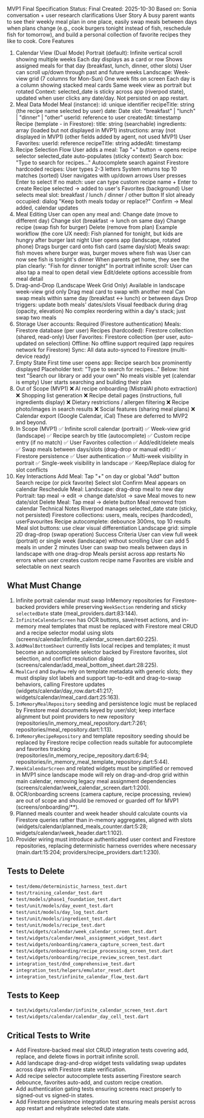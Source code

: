 MVP1 Final Specification
Status: Final Created: 2025-10-30 Based on: Sonia conversation + user research clarifications
User Story
A busy parent wants to see their weekly meal plan in one place, easily swap meals between days when plans change (e.g., cook burgers tonight instead of fish, reschedule fish for tomorrow), and build a personal collection of favorite recipes they like to cook.
Core Features
1. Calendar View (Dual Mode)
Portrait (default):
Infinite vertical scroll showing multiple weeks
Each day displays as a card or row
Shows assigned meals for that day (breakfast, lunch, dinner, other slots)
User can scroll up/down through past and future weeks
Landscape:
Week-view grid (7 columns for Mon-Sun)
One week fits on screen
Each day is a column showing stacked meal cards
Same week view as portrait but rotated
Context: selected_date is sticky across app (riverpod state), updated when user clicks any date/day. Not persisted on app restart.
2. Meal Data Model
Meal (instance):
id: unique identifier
recipeTitle: string (the recipe name selected by user)
date: Date
slot: "breakfast" | "lunch" | "dinner" | "other"
userId: reference to user
createdAt: timestamp
Recipe (template - in Firestore):
title: string (searchable)
ingredients: array (loaded but not displayed in MVP1)
instructions: array (not displayed in MVP1)
(other fields added by agent, not used MVP1)
User Favorites:
userId: reference
recipeTitle: string
addedAt: timestamp
3. Recipe Selection Flow
User adds a meal:
Tap "+" button → opens recipe selector
selected_date auto-populates (sticky context)
Search box: "Type to search for recipes..."
Autocomplete search against Firestore hardcoded recipes:
User types 2-3 letters
System returns top 10 matches (sorted)
User navigates with up/down arrows
User presses Enter to select
If no match: user can type custom recipe name + Enter to create
Recipe selected → added to user's Favorites (background)
User selects meal slot: breakfast / lunch / dinner / other button
If slot already occupied: dialog "Keep both meals today or replace?"
Confirm → Meal added, calendar updates
4. Meal Editing
User can open any meal and:
Change date (move to different day)
Change slot (breakfast → lunch on same day)
Change recipe (swap fish for burger)
Delete (remove from plan)
Example workflow (the core UX need):
Fish planned for tonight, but kids are hungry after burger last night
User opens app (landscape, rotated phone)
Drags burger card onto fish card (same day/slot)
Meals swap: fish moves where burger was, burger moves where fish was
User can now see fish is tonight's dinner
When parents get home, they see the plan clearly: "Fish for dinner tonight"
In portrait infinite scroll:
User can also tap a meal to open detail view
Edit/delete options accessible from meal detail
5. Drag-and-Drop (Landscape Week Grid Only)
Available in landscape week-view grid only
Drag meal card to swap with another meal
Can swap meals within same day (breakfast ↔ lunch) or between days
Drop triggers: update both meals' dates/slots
Visual feedback during drag (opacity, elevation)
No complex reordering within a day's stack; just swap two meals
6. Storage
User accounts: Required (Firestore authentication)
Meals: Firestore database (per user)
Recipes (hardcoded): Firestore collection (shared, read-only)
User Favorites: Firestore collection (per user, auto-updated on selection)
Offline: No offline support required (app requires network for Firestore)
Sync: All data auto-synced to Firestore (multi-device ready)
7. Empty State
First time user opens app:
Recipe search box prominently displayed
Placeholder text: "Type to search for recipes..."
Below: hint text "Search our library or add your own"
No meals visible yet (calendar is empty)
User starts searching and building their plan
8. Out of Scope (MVP1)
❌ AI recipe onboarding (MistralAI photo extraction)
❌ Shopping list generation
❌ Recipe detail pages (instructions, full ingredients display)
❌ Dietary restrictions / allergen filtering
❌ Recipe photo/images in search results
❌ Social features (sharing meal plans)
❌ Calendar export (Google Calendar, iCal)
These are deferred to MVP2 and beyond.
9. In Scope (MVP1)
✅ Infinite scroll calendar (portrait) ✅ Week-view grid (landscape) ✅ Recipe search by title (autocomplete) ✅ Custom recipe entry (if no match) ✅ User Favorites collection ✅ Add/edit/delete meals ✅ Swap meals between days/slots (drag-drop or manual edit) ✅ Firestore persistence ✅ User authentication ✅ Multi-week visibility in portrait ✅ Single-week visibility in landscape ✅ Keep/Replace dialog for slot conflicts
10. Key Interactions
Add Meal:
Tap "+" on day or global "Add" button
Search recipe (or pick favorite)
Select slot
Confirm
Meal appears on calendar
Reschedule Meal:
Landscape: drag-drop meal to new day
Portrait: tap meal → edit → change date/slot → save
Meal moves to new date/slot
Delete Meal:
Tap meal → delete button
Meal removed from calendar
Technical Notes
Riverpod manages selected_date state (sticky, not persisted)
Firestore collections: users, meals, recipes (hardcoded), userFavourites
Recipe autocomplete: debounce 300ms, top 10 results
Meal slot buttons: use clear visual differentiation
Landscape grid: simple 2D drag-drop (swap operation)
Success Criteria
User can view full week (portrait) or single week (landscape) without scrolling
User can add 5 meals in under 2 minutes
User can swap two meals between days in landscape with one drag-drop
Meals persist across app restarts
No errors when user creates custom recipe name
Favorites are visible and selectable on next search

## What Must Change
1. Infinite portrait calendar must swap InMemory repositories for Firestore-backed providers while preserving `WeekSection` rendering and sticky `selectedDate` state (meal_providers.dart:83:144).
2. `InfiniteCalendarScreen` has OCR buttons, save/reset actions, and in-memory meal templates that must be replaced with Firestore meal CRUD and a recipe selector modal using slots (screens/calendar/infinite_calendar_screen.dart:60:225).
3. `AddMealBottomSheet` currently lists local recipes and templates; it must become an autocomplete selector backed by Firestore favorites, slot selection, and conflict resolution dialog (screens/calendar/add_meal_bottom_sheet.dart:28:225).
4. `MealCard` and `DayRow` rely on template metadata with generic slots; they must display slot labels and support tap-to-edit and drag-to-swap behaviors, calling Firestore updates (widgets/calendar/day_row.dart:41:217; widgets/calendar/meal_card.dart:25:163).
5. `InMemoryMealRepository` seeding and persistence logic must be replaced by Firestore meal documents keyed by user/slot; keep interface alignment but point providers to new repository (repositories/in_memory_meal_repository.dart:7:261; repositories/meal_repository.dart:1:13).
6. `InMemoryRecipeRepository` and template repository seeding should be replaced by Firestore recipe collection reads suitable for autocomplete and favorites tracking (repositories/in_memory_recipe_repository.dart:6:94; repositories/in_memory_meal_template_repository.dart:5:44).
7. `WeekCalendarScreen` and related widgets must be simplified or removed in MVP1 since landscape mode will rely on drag-and-drop grid within main calendar, removing legacy meal assignment dependencies (screens/calendar/week_calendar_screen.dart:1:200).
8. OCR/onboarding screens (camera capture, recipe processing, review) are out of scope and should be removed or guarded off for MVP1 (screens/onboarding/**).
9. Planned meals counter and week header should calculate counts via Firestore queries rather than in-memory aggregates, aligned with slots (widgets/calendar/planned_meals_counter.dart:5:28; widgets/calendar/week_header.dart:1:102).
10. Provider wiring must introduce authenticated user context and Firestore repositories, replacing deterministic harness overrides where necessary (main.dart:15:204; providers/recipe_providers.dart:1:230).

## Tests to Delete
- `test/demo/deterministic_harness_test.dart`
- `test/training_calendar_test.dart`
- `test/models/phase1_foundation_test.dart`
- `test/unit/models/day_event_test.dart`
- `test/unit/models/day_log_test.dart`
- `test/unit/models/ingredient_test.dart`
- `test/unit/models/recipe_test.dart`
- `test/widgets/calendar/week_calendar_screen_test.dart`
- `test/widgets/calendar/meal_assignment_widget_test.dart`
- `test/widgets/onboarding/camera_capture_screen_test.dart`
- `test/widgets/onboarding/recipe_processing_screen_test.dart`
- `test/widgets/onboarding/recipe_review_screen_test.dart`
- `integration_test/dnd_comprehensive_test.dart`
- `integration_test/helpers/emulator_reset.dart`
- `integration_test/infinite_calendar_flow_test.dart`

## Tests to Keep
- `test/widgets/calendar/infinite_calendar_screen_test.dart`
- `test/widgets/calendar/calendar_day_cell_test.dart`

## Critical Tests to Write
- Add Firestore-backed meal slot CRUD integration tests covering add, replace, and delete flows in portrait infinite scroll.
- Add landscape drag-and-drop widget tests validating swap updates across days with Firestore state verification.
- Add recipe selector autocomplete tests asserting Firestore search debounce, favorites auto-add, and custom recipe creation.
- Add authentication gating tests ensuring screens react properly to signed-out vs signed-in states.
- Add Firestore persistence integration test ensuring meals persist across app restart and rehydrate selected date state.
